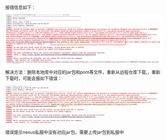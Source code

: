 报错信息如下：

![](../images/02B9360E-B826-4A4C-B5B2-DC12A80691FC.png)

 

解决方法：删除本地库中对应的jar包和pom等文件，重新从远程仓库下载,，重新下载时，可能会报如下错误：

![image-20200206034301927](../images/image-20200206034301927.png)

错误提示nexus私服中没有对应jar包，需要上传jar包到私服中